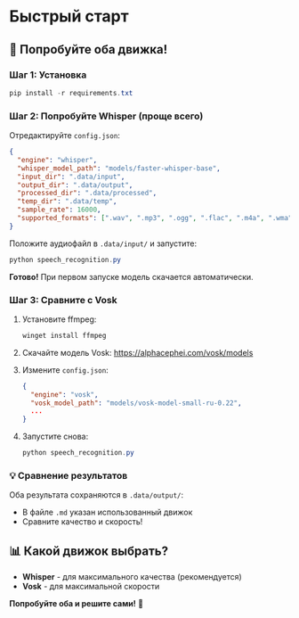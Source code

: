 # Быстрый старт

## 🚀 Попробуйте оба движка!

### Шаг 1: Установка

```powershell
pip install -r requirements.txt
```

### Шаг 2: Попробуйте Whisper (проще всего)

Отредактируйте `config.json`:
```json
{
  "engine": "whisper",
  "whisper_model_path": "models/faster-whisper-base",
  "input_dir": ".data/input",
  "output_dir": ".data/output",
  "processed_dir": ".data/processed",
  "temp_dir": ".data/temp",
  "sample_rate": 16000,
  "supported_formats": [".wav", ".mp3", ".ogg", ".flac", ".m4a", ".wma", ".aac"]
}
```

Положите аудиофайл в `.data/input/` и запустите:
```powershell
python speech_recognition.py
```

**Готово!** При первом запуске модель скачается автоматически.

### Шаг 3: Сравните с Vosk

1. Установите ffmpeg:
   ```powershell
   winget install ffmpeg
   ```

2. Скачайте модель Vosk: https://alphacephei.com/vosk/models

3. Измените `config.json`:
   ```json
   {
     "engine": "vosk",
     "vosk_model_path": "models/vosk-model-small-ru-0.22",
     ...
   }
   ```

4. Запустите снова:
   ```powershell
   python speech_recognition.py
   ```

### 💡 Сравнение результатов

Оба результата сохраняются в `.data/output/`:
- В файле `.md` указан использованный движок
- Сравните качество и скорость!

## 📊 Какой движок выбрать?

- **Whisper** - для максимального качества (рекомендуется)
- **Vosk** - для максимальной скорости

**Попробуйте оба и решите сами!** 🎯







